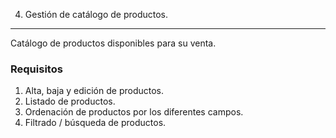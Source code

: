 4. Gestión de catálogo de productos.
---------------------------
Catálogo de productos disponibles para su venta.

### Requisitos
 1. Alta, baja y edición de productos.
 2. Listado de productos.
  1. Ordenación de productos por los diferentes campos.
  2. Filtrado / búsqueda de productos.
